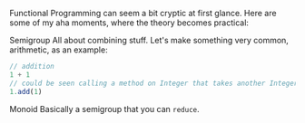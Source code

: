 Functional Programming can seem a bit cryptic at first glance. Here are some of my aha moments, where the theory becomes practical:

Semigroup
All about combining stuff. Let's make something very common, arithmetic, as an example:

```javascript
// addition
1 + 1
// could be seen calling a method on Integer that takes another Integer
1.add(1)
```

Monoid
Basically a semigroup that you can `reduce`. 

```javascript
```
<!--stackedit_data:
eyJoaXN0b3J5IjpbLTI2MjkzMzQ3Ml19
-->